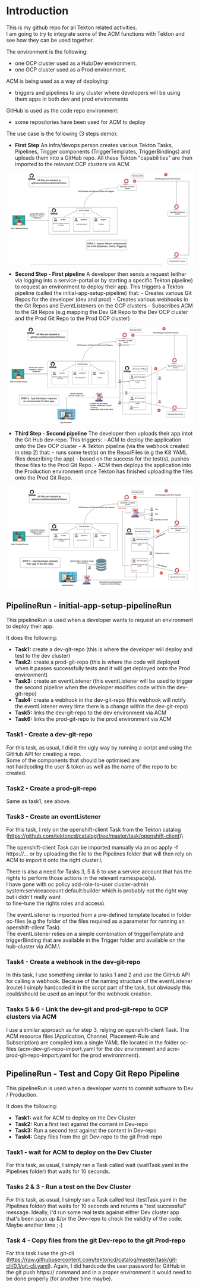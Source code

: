 # Introduction
This is my github repo for all Tekton related activities.\
I am going to try to integrate some of the ACM functions with Tekton and see how they can be used together.

The environment is the following:
   - one OCP cluster used as a Hub/Dev environment.
   - one OCP cluster used as a Prod environment.

ACM is being used as a way of deploying:
   - triggers and pipelines to any cluster where developers will be using them
apps in both dev and prod environments

GitHub is used as the code repo environment:
   - some repositories have been used for ACM to deploy 

The use case is the following (3 steps demo):
   - **First Step** An infra/devops person creates various Tekton Tasks, Pipelines, Trigger components (TriggerTemplates, TriggerBindings) and uploads them into a GitHub repo. All these Tekton "capabilities" are then imported to the relevant OCP clusters via ACM.
   
   ![alt text](https://github.com/SimonDelord/tekton/blob/main/images/Step-1.png)
   
   - **Second Step - First pipeline** A developer then sends a request (either via logging into a service-portal or by starting a specific Tekton pipeline) to request an environment to deploy their app. This triggers a Tekton pipeline (called the initial-app-setup-pipeline) that:
         - Creates various Git Repos for the developer (dev and prod)
         - Creates various webhooks in the Git Repos and EventListeners on the OCP clusters
         - Subscribes ACM to the Git Repos (e.g mapping the Dev Git Repo to the Dev OCP cluster and the Prod Git Repo to the Prod OCP cluster)  
         
 ![alt text](https://github.com/SimonDelord/tekton/blob/main/images/Step-2.png)    
 
   - **Third Step - Second pipeline** The developer then uploads their app intot the Git Hub dev-repo. This triggers:
         - ACM to deploy the application onto the Dev OCP cluster
         - A Tekton pipeline (via the webhook created in step 2) that:
              - runs some test(s) on the Repo/Files (e.g the K8 YAML files describing the app)
              - based on the success for the test(s), pushes those files to the Prod Git Repo.
         - ACM then deploys the application into the Production environment once Tekton has finished uploading the files onto the Prod Git Repo. 
         
 ![alt text](https://github.com/SimonDelord/tekton/blob/main/images/Step-3.png)
 
## PipelineRun - initial-app-setup-pipelineRun

This pipelineRun is used when a developer wants to request an environment to deploy their app.

It does the following:
   - **Task1:** create a dev-git-repo (this is where the developer will deploy and test to the dev cluster)
   - **Task2:** create a prod-git-repo (this is where the code will deployed when it passes successfully tests and it will get deployed onto the Prod environment)
   - **Task3:** create an eventListener (this eventListener will be used to trigger the second pipeline when the developer modifies code within the dev-git-repo)
   - **Task4:** create a webhook in the dev-git-repo (this webhook will notify the eventListener every time there is a change within the dev-git-repo)
   - **Task5:** links the dev-git-repo to the dev environment via ACM
   - **Task6:** links the prod-git-repo to the prod environment via ACM 



### Task1 - Create a dev-git-repo
For this task, as usual, I did it the ugly way by running a script and using the GitHub API for creating a repo.\
Some of the components that should be optimised are:\
not hardcoding the user & token as well as the name of the repo to be created.

### Task2 - Create a prod-git-repo
Same as task1, see above.

### Task3 - Create an eventListener
For this task, I rely on the openshift-client Task from the Tekton catalog (https://github.com/tektoncd/catalog/tree/master/task/openshift-client)\

The openshift-client Task can be imported manually via an oc apply -f https://... or by uploading the file to the Pipelines folder that will then rely on ACM to import it onto the right cluster.\

There is also a need for Tasks 3, 5 & 6 to use a service account that has the rights to perform those actions in the relevant namespace(s).\
I have gone with oc policy add-role-to-user cluster-admin system:serviceaccount:default:builder which is probably not the right way but i didn't really want\
to fine-tune the rights roles and access\

The eventListener is imported from a pre-defined template located in folder oc-files (e.g the folder of the files required as a parameter for running an openshift-client Task).\
The eventListener relies on a simple combination of triggerTemplate and triggerBinding that are available in the Trigger folder and available on the hub-cluster via ACM.\

### Task4 - Create a webhook in the dev-git-repo

In this task, I use something similar to tasks 1 and 2 and use the GitHub API for calling a webhook. Because of the naming structure of the eventListener (route) I simply hardcoded it in the script part of the task, but obviously this could/should be used as an input for the webhook creation.

### Tasks 5 & 6 - Link the dev-git and prod-git-repo to OCP clusters via ACM

I use a similar approach as for step 3, relying on openshift-client Task. The ACM resource files (Application, Channel, Placement-Rule and Subscription) are compiled into a single YAML file located in the folder oc-files (acm-dev-git-repo-import.yaml for the dev environment and acm-prod-git-repo-import.yaml for the prod environmnent).


## PipelineRun - Test and Copy Git Repo Pipeline

This pipelineRun is used when a developer wants to commit software to Dev / Production.

It does the following:
   - **Task1:** wait for ACM to deploy on the Dev Cluster 
   - **Task2:** Run a first test against the content in Dev-repo 
   - **Task3:** Run a second test against the content in Dev-repo
   - **Task4:** Copy files from the git Dev-repo to the git Prod-repo
 
 ### Task1 - wait for ACM to deploy on the Dev Cluster
For this task, as usual, I simply ran a Task called wait (waitTask.yaml in the Pipelines folder) that waits for 10 seconds.

 ### Tasks 2 & 3 - Run a test on the Dev Cluster
For this task, as usual, I simply ran a Task called test (testTask.yaml in the Pipelines folder) that waits for 10 seconds and returns a "test successful" message. Ideally, I'd run some real tests against either Dev cluster app that's been spun up &/or the Dev-repo to check the validity of the code. Maybe another time ;-)

### Task 4 - Copy files from the git Dev-repo to the git Prod-repo

For this task I use the git-cli (https://raw.githubusercontent.com/tektoncd/catalog/master/task/git-cli/0.1/git-cli.yaml).
Again, I did hardcode the user:password for GitHub in the git push https:// command and in a proper environment it would need to be done properly (for another time maybe). 



